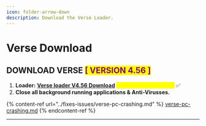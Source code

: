 ```yaml
---
icon: folder-arrow-down
description: Download the Verse Loader.
---
```


# Verse Download

## DOWNLOAD VERSE <mark style="color:purple;">\[ VERSION 4.56 ]</mark>

1. **Loader:** [**Verse loader V4.56 Download**](https://mega.nz/file/yJYm3ZyR#cQ7Kw_A9UDnxW7h0tOndwgVg44U1CA26cecw3Q6dvbo) <mark style="color:yellow;">**(updated: 11/27/2024)**</mark> ✅
2. **Close all background running applications & Anti-Virusses.**

{% content-ref url="../fixes-issues/verse-pc-crashing.md" %}
[verse-pc-crashing.md](../fixes-issues/verse-pc-crashing.md)
{% endcontent-ref %}

***
